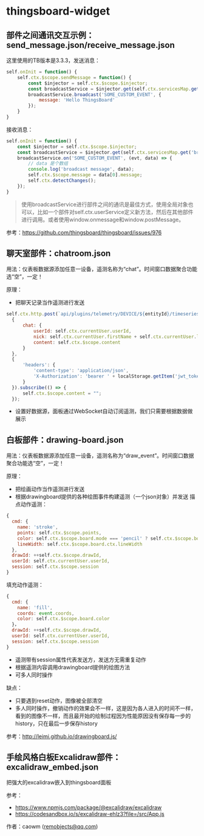 # thingsboard-widget

## 部件之间通讯交互示例：send_message.json/receive_message.json
这里使用的TB版本是3.3.3，发送消息：
```js
self.onInit = function() {
    self.ctx.$scope.sendMessage = function() {
        const $injector = self.ctx.$scope.$injector;
        const broadcastService = $injector.get(self.ctx.servicesMap.get('broadcastService'));
        broadcastService.broadcast('SOME_CUSTOM_EVENT', {
            message: 'Hello ThingsBoard'
        });
    }
}

```

接收消息：
```js
self.onInit = function() { 
	const $injector = self.ctx.$scope.$injector;
    const broadcastService = $injector.get(self.ctx.servicesMap.get('broadcastService'));
    broadcastService.on('SOME_CUSTOM_EVENT', (evt, data) => {
        // data 是个数组
        console.log('broadcast message', data);
        self.ctx.$scope.message = data[0].message;
        self.ctx.detectChanges();
    });
} 
```

> 使用broadcastService进行部件之间的通讯是最佳方式，使用全局对象也可以，比如一个部件对self.ctx.userService定义新方法，然后在其他部件进行调用。或者使用window.onmessage和window.postMessage。

参考：https://github.com/thingsboard/thingsboard/issues/976

## 聊天室部件：chatroom.json
用法：仪表板数据源添加任意一设备，遥测名称为“chat”。时间窗口数据聚合功能选“空”，一定！

原理：
* 把聊天记录当作遥测进行发送
```js
self.ctx.http.post(`api/plugins/telemetry/DEVICE/${entityId}/timeseries/ANY`, 
  {
      chat: {
          userId: self.ctx.currentUser.userId,
          nick: self.ctx.currentUser.firstName + self.ctx.currentUser.lastName,
          content: self.ctx.$scope.content
      }
  },
  {
      'headers': {
          'content-type': 'application/json',
          'X-Authorization': 'bearer ' + localStorage.getItem('jwt_token')
      }
  }).subscribe(() => {
      self.ctx.$scope.content = "";
  });
```
* 设置好数据源，面板通过WebSocket自动订阅遥测，我们只需要根据数据做展示

## 白板部件：drawing-board.json
用法：仪表板数据源添加任意一设备，遥测名称为“draw_event”。时间窗口数据聚合功能选“空”，一定！

原理：
* 把绘画动作当作遥测进行发送
* 根据drawingboard提供的各种绘图事件构建遥测（一个json对象）并发送
描点动作遥测：
```js
{
  cmd: {
    name: 'stroke',
    points: self.ctx.$scope.points,
    color: self.ctx.$scope.board.mode === 'pencil' ? self.ctx.$scope.board.color : 'white',
    lineWidth: self.ctx.$scope.board.ctx.lineWidth
  },
  drawId: ++self.ctx.$scope.drawId,
  userId: self.ctx.currentUser.userId,
  session: self.ctx.$scope.session
}

```

填充动作遥测：
```js
{
  cmd: {
    name: 'fill',
    coords: event.coords,
    color: self.ctx.$scope.board.color
  }，
  drawId: ++self.ctx.$scope.drawId,
  userId: self.ctx.currentUser.userId,
  session: self.ctx.$scope.session
}
```

* 遥测带有session属性代表发送方，发送方无需重复动作
* 根据遥测内容调用drawingboard提供的绘图方法
* 可多人同时操作

缺点：
* 只要遇到reset动作，图像被全部清空
* 多人同时操作，撤销动作的效果会不一样，这是因为各人进入的时间不一样，看到的图像不一样，而且最开始的绘制过程因为性能原因没有保存每一步的history，只在最后一步保存history

参考：http://leimi.github.io/drawingboard.js/

## 手绘风格白板Excalidraw部件：excalidraw_embed.json
把强大的excalidraw嵌入到thingsboard面板

参考：
* https://www.npmjs.com/package/@excalidraw/excalidraw
* https://codesandbox.io/s/excalidraw-ehlz3?file=/src/App.js


作者：caowm (remobjects@qq.com)
